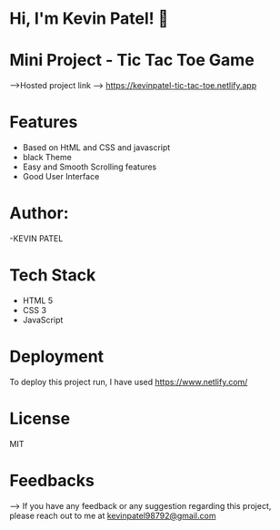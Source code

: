 # Hi, I'm Kevin Patel! 👋
# Mini Project - Tic Tac Toe Game

-->Hosted project link --> https://kevinpatel-tic-tac-toe.netlify.app

# Features
- Based on HtML and CSS and javascript
- black Theme
- Easy and Smooth Scrolling features
- Good User Interface

# Author:
-KEVIN PATEL

# Tech Stack
- HTML 5
- CSS 3
- JavaScript

# Deployment
To deploy this project run, I have used https://www.netlify.com/

# License
MIT

# Feedbacks
--> If you have any feedback or any suggestion regarding this project, please reach out to me at kevinpatel98792@gmail.com
